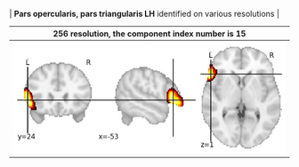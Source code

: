 


| **Pars opercularis, pars triangularis LH** identified on various resolutions |

| 256 resolution, the component index number is 15|  
|:---:|  
| ![Component 256](../256/final/15.jpg "From component 256: Pars opercularis, pars triangularis LH") |